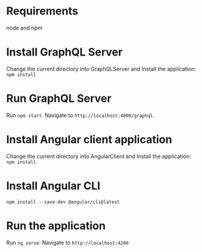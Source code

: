 # Requirements

node and npm

# Install GraphQL Server

Change the current directory into GraphQLServer and Install the application: `npm install`

# Run GraphQL Server
Run `npm start`. Navigate to `http://localhost:4000/graphql`. 

# Install Angular client application

Change the current directory into AngularClient and Install the application: `npm install`

# Install Angular CLI
`npm install --save-dev @angular/cli@latest`

# Run the application
Run `ng serve`. Navigate to `http://localhost:4200`


